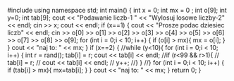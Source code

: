#include <iostream>
using namespace std;
int main()
{
    int x = 0;
    int mx = 0 ;
    int o[9];
    int y=0;
    int tab[9];
    cout << "Podawanie liczb-1 " << "Wylosuj losowe liczby-2" << endl;
    cin >> x;
    cout << endl;
    if (x==1) {
        cout << "Prosze podac dziesiec liczb" << endl;
        cin >> o[0] >> o[1] >> o[2] >> o[3] >> o[4] >> o[5] >> o[6] >> o[7] >> o[8] >> o[9];
        for (int i = 0;i < 10; i++) {
            if (o[i] > mx){
                mx = o[i];
        }
    }
 cout << "naj to: " << mx;
    }
    if (x==2) {
        //while (y<10){
            for (int i = 0;i < 10; i++) {
                int r = rand();
                tab[i] = r;
                cout << tab[i] << endl;
                //if (r<99 && r>1){
                //    tab[i] = r;
                //    cout << tab[i] << endl;
                //    y++;
                //}
            }
    //}
    for (int i = 0;i < 10; i++) {
    if (tab[i] > mx){
        mx=tab[i];
    }
    }
    cout << "naj to: " << mx;
    }
    return 0;
}
